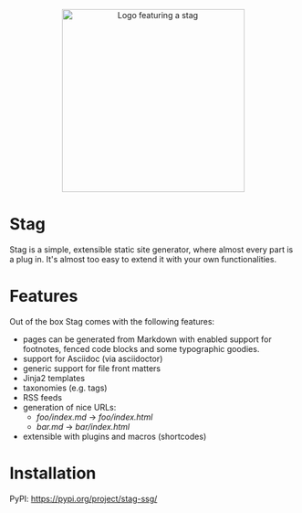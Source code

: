 <p align="center">
  <a href="https://git.goral.net.pl/mgoral/stag">
    <img alt="Logo featuring a stag" src="https://git.goral.net.pl/mgoral/stag/raw/branch/master/doc/stag.png" width="320"/>
  </a>
</p>

# Stag

Stag is a simple, extensible static site generator, where almost every part
is a plug in. It's almost too easy to extend it with your own
functionalities.

# Features

Out of the box Stag comes with the following features:

- pages can be generated from Markdown with enabled support for footnotes,
  fenced code blocks and some typographic goodies.
- support for Asciidoc (via asciidoctor)
- generic support for file front matters
- Jinja2 templates
- taxonomies (e.g. tags)
- RSS feeds
- generation of nice URLs:
  - _foo/index.md_ → _foo/index.html_
  - _bar.md_ → _bar/index.html_
- extensible with plugins and macros (shortcodes)

# Installation

PyPI: https://pypi.org/project/stag-ssg/
